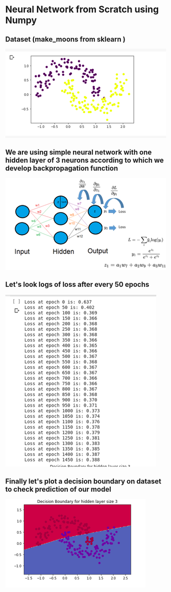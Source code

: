 # Neural Network from Scratch using Numpy

## Dataset (make_moons from sklearn )
 

![Dataset Sample](https://github.com/RaviVaishnav20/Deep_Learning_Applications/blob/master/Neural_Network_From_Scratch/dataset.png)

## We are using simple neural network with one hidden layer of 3 neurons according to which we develop backpropagation function

![Neural_Network](https://github.com/RaviVaishnav20/Deep_Learning_Applications/blob/master/Neural_Network_From_Scratch/network.png)

## Let's look logs of loss after every 50 epochs

![Losses Logs](https://github.com/RaviVaishnav20/Deep_Learning_Applications/blob/master/Neural_Network_From_Scratch/losses.png)

## Finally let's plot a decision boundary on dataset to check prediction of our model

![Prediction](https://github.com/RaviVaishnav20/Deep_Learning_Applications/blob/master/Neural_Network_From_Scratch/Decision_boundary.png)

